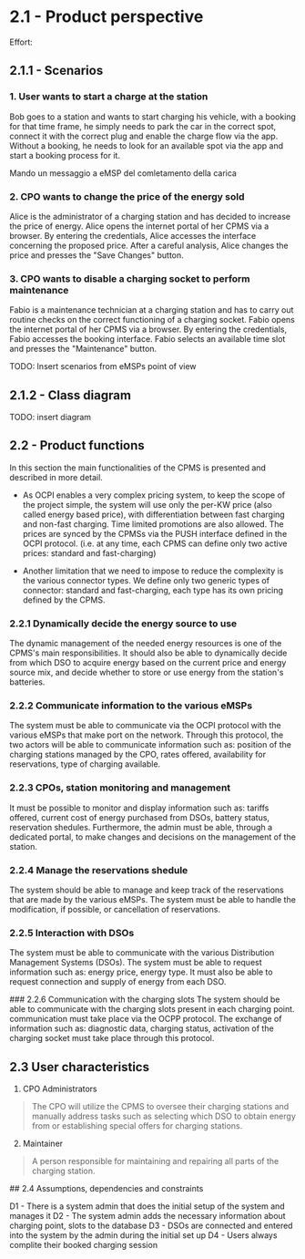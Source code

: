 # 2.1 - Product perspective
Effort: 

## 2.1.1 - Scenarios 

### 1. User wants to start a charge at the station
Bob goes to a station and wants to start charging his vehicle, with a booking for that time frame, 
he simply needs to park the car in the correct spot, connect it with the correct plug and enable the charge
flow via the app. Without a booking, he needs to look for an available spot via the app and start a booking
process for it.

Mando un messaggio a eMSP del comletamento della carica 

### 2. CPO wants to change the price of the energy sold
Alice is the administrator of a charging station and has decided to increase the price of energy. Alice opens the internet portal of her CPMS via a browser. By entering the credentials, Alice accesses the interface concerning the proposed price. After a careful analysis, Alice changes the price and presses the "Save Changes" button.

### 3. CPO wants to disable a charging socket to perform maintenance
Fabio is a maintenance technician at a charging station and has to carry out routine checks on the correct functioning of a charging socket. Fabio opens the internet portal of her CPMS via a browser. By entering the credentials, Fabio accesses the booking interface. Fabio selects an available time slot and presses the "Maintenance" button.

TODO: Insert scenarios from eMSPs point of view

## 2.1.2 - Class diagram

TODO: insert diagram

## 2.2 - Product functions

In this section the main functionalities of the CPMS is presented and described in more detail.
- As OCPI enables a very complex pricing system, to keep the scope of the project simple, the system will use only the per-KW price (also called energy based price), with differentiation between fast charging and non-fast charging. Time limited promotions are also allowed.
The prices are synced by the CPMSs via the PUSH interface defined in the OCPI protocol. (i.e. at any time, each CPMS can define only two active prices: standard and fast-charging)

- Another limitation that we need to impose to reduce the complexity is the various connector types. We define only two generic types of connector: standard and fast-charging, each type has its own pricing defined by the CPMS.

### 2.2.1 Dynamically decide the energy source to use
The dynamic management of the needed energy resources is one of the CPMS's main responsibilities. It should also be able to dynamically decide from which DSO to acquire energy based on the current price and energy source mix, and decide whether to store or use energy from the station's batteries. 

### 2.2.2 Communicate information to the various eMSPs
The system must be able to communicate via the OCPI protocol with the various eMSPs that make port on the network. Through this protocol, the two actors will be able to communicate information such as: position of the charging stations managed by the CPO, rates offered, availability for reservations, type of charging available. 

### 2.2.3 CPOs, station monitoring and management
It must be possible to monitor and display information such as: tariffs offered, current cost of energy purchased from DSOs, battery status, reservation shedules. Furthermore, the admin must be able, through a dedicated portal, to make changes and decisions on the management of the station.

### 2.2.4 Manage the reservations shedule
The system should be able to manage and keep track of the reservations that are made by the various eMSPs. The system must be able to handle the modification, if possible, or cancellation of reservations.

### 2.2.5 Interaction with DSOs
The system must be able to communicate with the various Distribution Management Systems (DSOs). The system must be able to request information such as: energy price, energy type. It must also be able to request connection and supply of energy from each DSO.

### 2.2.6 Communication with the charging slots
The system should be able to communicate with the charging slots present in each charging point. communication must take place via the OCPP protocol. The exchange of information such as: diagnostic data, charging status, activation of the charging socket must take place through this protocol.


## 2.3 User characteristics

1. CPO Administrators
> The CPO will utilize the CPMS to oversee their charging stations and manually address tasks such as selecting which DSO to obtain energy from or establishing special offers for charging stations. 
2. Maintainer
>A person responsible for maintaining and repairing all parts of the charging station.

## 2.4 Assumptions, dependencies and constraints

D1 - There is a system admin that does the initial setup of the system and manages it 
D2 - The system admin adds the necessary information about charging point, slots to the database 
D3 - DSOs are connected and entered into the system by the admin during the initial set up
D4 - Users always complite their booked charging session

